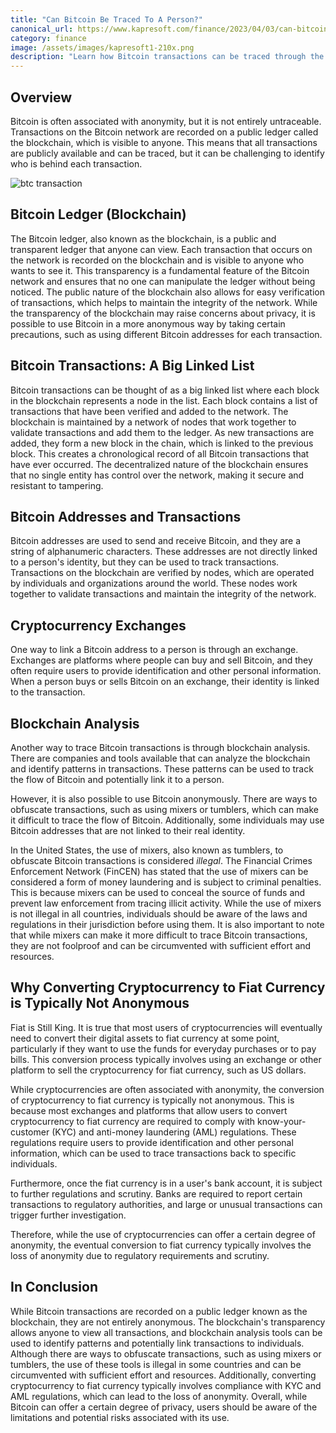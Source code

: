 ```yaml
---
title: "Can Bitcoin Be Traced To A Person?"
canonical_url: https://www.kapresoft.com/finance/2023/04/03/can-bitcoin-be-traced-to-a-person.html
category: finance
image: /assets/images/kapresoft1-210x.png
description: "Learn how Bitcoin transactions can be traced through the blockchain, exchanges, and analysis, but also how it can be used anonymously."
---
```


## Overview

Bitcoin is often associated with anonymity, but it is not entirely untraceable. Transactions on the Bitcoin network are recorded on a public ledger called the blockchain, which is visible to anyone. This means that all transactions are publicly available and can be traced, but it can be challenging to identify who is behind each transaction.<!--excerpt-->

![btc transaction](https://cdngh.kapresoft.com/img/btc-transactions-1693b45.jpg)

## Bitcoin Ledger (Blockchain)

The Bitcoin ledger, also known as the blockchain, is a public and transparent ledger that anyone can view. Each transaction that occurs on the network is recorded on the blockchain and is visible to anyone who wants to see it. This transparency is a fundamental feature of the Bitcoin network and ensures that no one can manipulate the ledger without being noticed. The public nature of the blockchain also allows for easy verification of transactions, which helps to maintain the integrity of the network. While the transparency of the blockchain may raise concerns about privacy, it is possible to use Bitcoin in a more anonymous way by taking certain precautions, such as using different Bitcoin addresses for each transaction.

## Bitcoin Transactions: A Big Linked List

Bitcoin transactions can be thought of as a big linked list where each block in the blockchain represents a node in the list. Each block contains a list of transactions that have been verified and added to the network. The blockchain is maintained by a network of nodes that work together to validate transactions and add them to the ledger. As new transactions are added, they form a new block in the chain, which is linked to the previous block. This creates a chronological record of all Bitcoin transactions that have ever occurred. The decentralized nature of the blockchain ensures that no single entity has control over the network, making it secure and resistant to tampering.

## Bitcoin Addresses and Transactions

Bitcoin addresses are used to send and receive Bitcoin, and they are a string of alphanumeric characters. These addresses are not directly linked to a person's identity, but they can be used to track transactions. Transactions on the blockchain are verified by nodes, which are operated by individuals and organizations around the world. These nodes work together to validate transactions and maintain the integrity of the network.

## Cryptocurrency Exchanges

One way to link a Bitcoin address to a person is through an exchange. Exchanges are platforms where people can buy and sell Bitcoin, and they often require users to provide identification and other personal information. When a person buys or sells Bitcoin on an exchange, their identity is linked to the transaction.

## Blockchain Analysis

Another way to trace Bitcoin transactions is through blockchain analysis. There are companies and tools available that can analyze the blockchain and identify patterns in transactions. These patterns can be used to track the flow of Bitcoin and potentially link it to a person.

However, it is also possible to use Bitcoin anonymously. There are ways to obfuscate transactions, such as using mixers or tumblers, which can make it difficult to trace the flow of Bitcoin. Additionally, some individuals may use Bitcoin addresses that are not linked to their real identity.

In the United States, the use of mixers, also known as tumblers, to obfuscate Bitcoin transactions is considered _illegal_. The Financial Crimes Enforcement Network (FinCEN) has stated that the use of mixers can be considered a form of money laundering and is subject to criminal penalties. This is because mixers can be used to conceal the source of funds and prevent law enforcement from tracing illicit activity. While the use of mixers is not illegal in all countries, individuals should be aware of the laws and regulations in their jurisdiction before using them. It is also important to note that while mixers can make it more difficult to trace Bitcoin transactions, they are not foolproof and can be circumvented with sufficient effort and resources.

## Why Converting Cryptocurrency to Fiat Currency is Typically Not Anonymous

Fiat is Still King.  It is true that most users of cryptocurrencies will eventually need to convert their digital assets to fiat currency at some point, particularly if they want to use the funds for everyday purchases or to pay bills. This conversion process typically involves using an exchange or other platform to sell the cryptocurrency for fiat currency, such as US dollars.

While cryptocurrencies are often associated with anonymity, the conversion of cryptocurrency to fiat currency is typically not anonymous. This is because most exchanges and platforms that allow users to convert cryptocurrency to fiat currency are required to comply with know-your-customer (KYC) and anti-money laundering (AML) regulations. These regulations require users to provide identification and other personal information, which can be used to trace transactions back to specific individuals.

Furthermore, once the fiat currency is in a user's bank account, it is subject to further regulations and scrutiny. Banks are required to report certain transactions to regulatory authorities, and large or unusual transactions can trigger further investigation.

Therefore, while the use of cryptocurrencies can offer a certain degree of anonymity, the eventual conversion to fiat currency typically involves the loss of anonymity due to regulatory requirements and scrutiny.

## In Conclusion

While Bitcoin transactions are recorded on a public ledger known as the blockchain, they are not entirely anonymous. The blockchain's transparency allows anyone to view all transactions, and blockchain analysis tools can be used to identify patterns and potentially link transactions to individuals. Although there are ways to obfuscate transactions, such as using mixers or tumblers, the use of these tools is illegal in some countries and can be circumvented with sufficient effort and resources. Additionally, converting cryptocurrency to fiat currency typically involves compliance with KYC and AML regulations, which can lead to the loss of anonymity. Overall, while Bitcoin can offer a certain degree of privacy, users should be aware of the limitations and potential risks associated with its use.

